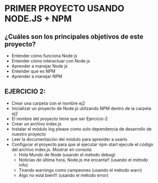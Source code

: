 # PRIMER PROYECTO USANDO NODE.JS + NPM 

## ¿Cuáles son los principales objetivos de este proyecto?
- Entender cómo funciona Node js
- Entender cómo interactuar con Node js
- Aprender a manejar Node js
- Entender que es NPM
- Aprender a manejar NPM

## EJERCICIO 2:

- Crear una carpeta con el nombre ej2
- Inicializar un proyecto de Node.js utilizando NPM dentro de la carpeta ej2
- El nombre del proyecto tiene que ser Ejercicio-2
- Crear un archivo index.js
- Instalar el módulo log please como solo dependencia de desarrollo de nuestro proyecto
- Leer la documentación del módulo para aprender a usarlo
- Configurar el proyecto para que al ejecutar npm start ejecute el código del archivo index.js. Mostrar en consola:
    - Hola Mundo de Node (usando el método debug)
    - Noticias de última hora, Node.js me encanta!! (usando el método info)
    - Tirando warnings como campeones (usando el método warn)
    - Algo no está bien!!! (usando el método error)